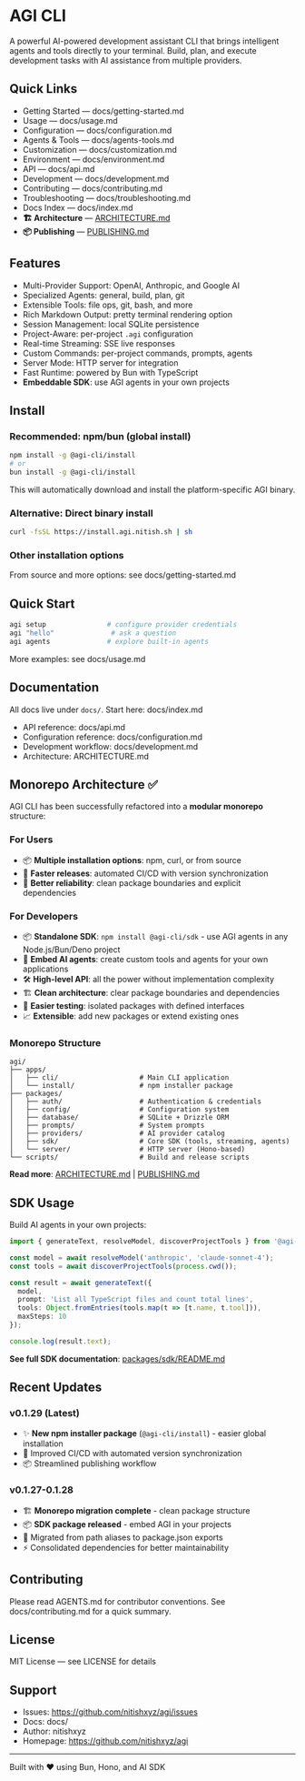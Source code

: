 # AGI CLI

A powerful AI-powered development assistant CLI that brings intelligent agents and tools directly to your terminal. Build, plan, and execute development tasks with AI assistance from multiple providers.

## Quick Links

- Getting Started — docs/getting-started.md
- Usage — docs/usage.md
- Configuration — docs/configuration.md
- Agents & Tools — docs/agents-tools.md
- Customization — docs/customization.md
- Environment — docs/environment.md
- API — docs/api.md
- Development — docs/development.md
- Contributing — docs/contributing.md
- Troubleshooting — docs/troubleshooting.md
- Docs Index — docs/index.md
- **🏗️ Architecture** — [ARCHITECTURE.md](./ARCHITECTURE.md)
- **📦 Publishing** — [PUBLISHING.md](./PUBLISHING.md)

## Features

- Multi-Provider Support: OpenAI, Anthropic, and Google AI
- Specialized Agents: general, build, plan, git
- Extensible Tools: file ops, git, bash, and more
- Rich Markdown Output: pretty terminal rendering option
- Session Management: local SQLite persistence
- Project-Aware: per-project `.agi` configuration
- Real-time Streaming: SSE live responses
- Custom Commands: per-project commands, prompts, agents
- Server Mode: HTTP server for integration
- Fast Runtime: powered by Bun with TypeScript
- **Embeddable SDK**: use AGI agents in your own projects

## Install

### Recommended: npm/bun (global install)

```bash
npm install -g @agi-cli/install
# or
bun install -g @agi-cli/install
```

This will automatically download and install the platform-specific AGI binary.

### Alternative: Direct binary install

```bash
curl -fsSL https://install.agi.nitish.sh | sh
```

### Other installation options

From source and more options: see docs/getting-started.md

## Quick Start

```bash
agi setup               # configure provider credentials
agi "hello"              # ask a question
agi agents              # explore built-in agents
```

More examples: see docs/usage.md

## Documentation

All docs live under `docs/`. Start here: docs/index.md

- API reference: docs/api.md
- Configuration reference: docs/configuration.md
- Development workflow: docs/development.md
- Architecture: ARCHITECTURE.md

## Monorepo Architecture ✅

AGI CLI has been successfully refactored into a **modular monorepo** structure:

### For Users
- 📦 **Multiple installation options**: npm, curl, or from source
- 🚀 **Faster releases**: automated CI/CD with version synchronization
- 🔧 **Better reliability**: clean package boundaries and explicit dependencies

### For Developers
- 📦 **Standalone SDK**: `npm install @agi-cli/sdk` - use AGI agents in any Node.js/Bun/Deno project
- 🔧 **Embed AI agents**: create custom tools and agents for your own applications
- 🛠️ **High-level API**: all the power without implementation complexity
- 🏗️ **Clean architecture**: clear package boundaries and dependencies
- 🧪 **Easier testing**: isolated packages with defined interfaces
- 📈 **Extensible**: add new packages or extend existing ones

### Monorepo Structure

```
agi/
├── apps/
│   ├── cli/                    # Main CLI application
│   └── install/                # npm installer package
├── packages/
│   ├── auth/                   # Authentication & credentials
│   ├── config/                 # Configuration system
│   ├── database/               # SQLite + Drizzle ORM
│   ├── prompts/                # System prompts
│   ├── providers/              # AI provider catalog
│   ├── sdk/                    # Core SDK (tools, streaming, agents)
│   └── server/                 # HTTP server (Hono-based)
└── scripts/                    # Build and release scripts
```

**Read more**: [ARCHITECTURE.md](./ARCHITECTURE.md) | [PUBLISHING.md](./PUBLISHING.md)

## SDK Usage

Build AI agents in your own projects:

```typescript
import { generateText, resolveModel, discoverProjectTools } from '@agi-cli/sdk';

const model = await resolveModel('anthropic', 'claude-sonnet-4');
const tools = await discoverProjectTools(process.cwd());

const result = await generateText({
  model,
  prompt: 'List all TypeScript files and count total lines',
  tools: Object.fromEntries(tools.map(t => [t.name, t.tool])),
  maxSteps: 10
});

console.log(result.text);
```

**See full SDK documentation**: [packages/sdk/README.md](./packages/sdk/README.md)

## Recent Updates

### v0.1.29 (Latest)
- ✨ **New npm installer package** (`@agi-cli/install`) - easier global installation
- 🔧 Improved CI/CD with automated version synchronization
- 📦 Streamlined publishing workflow

### v0.1.27-0.1.28
- 🏗️ **Monorepo migration complete** - clean package structure
- 📦 **SDK package released** - embed AGI in your projects
- 🔄 Migrated from path aliases to package.json exports
- ⚡ Consolidated dependencies for better maintainability

## Contributing

Please read AGENTS.md for contributor conventions. See docs/contributing.md for a quick summary.

## License

MIT License — see LICENSE for details

## Support

- Issues: https://github.com/nitishxyz/agi/issues
- Docs: docs/
- Author: nitishxyz
- Homepage: https://github.com/nitishxyz/agi

---

Built with ❤️ using Bun, Hono, and AI SDK
